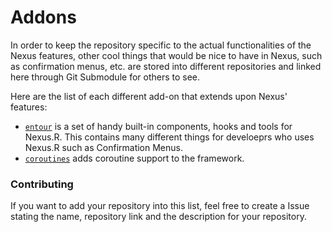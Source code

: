 # Addons

In order to keep the repository specific to the actual functionalities of the Nexus features, 
other cool things that would  be nice to have in Nexus, such as confirmation menus, etc. are stored into different 
repositories and linked here through Git Submodule for others to see.

Here are the list of each different add-on that extends upon Nexus' features:
-  [`entour`](nexus.entour) is a set of handy built-in components, hooks and tools for Nexus.R. This contains many
different things for develoeprs who uses Nexus.R such as Confirmation Menus.
- [`coroutines`](nexus.coroutines) adds coroutine support to the framework.

### Contributing

If you want to add your repository into this list, feel free to create a Issue stating the name, repository link and 
the description for your repository.